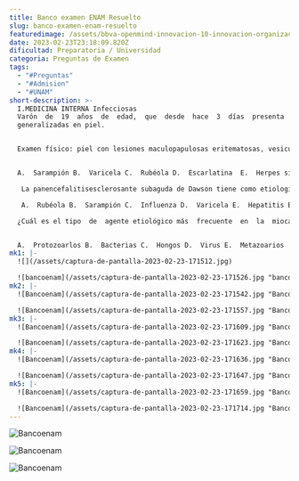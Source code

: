```yaml
---
title: Banco examen ENAM Resuelto
slug: banco-examen-enam-resuelto
featuredimage: /assets/bbva-openmind-innovacion-10-innovacion-organizaciones-innovadoras-estructura-aprendizaje-y-adaptacion-alice-la.jpg
date: 2023-02-23T23:18:09.820Z
dificultad: Preparatoria / Universidad
categoria: Preguntas de Examen
tags:
  - "#Preguntas"
  - "#Admision"
  - "#UNAM"
short-description: >-
  I.MEDICINA INTERNA Infecciosas
  Varón  de  19  años  de  edad,  que  desde  hace  3  días  presenta  malestar  general,  fiebre  y  lesiones
  generalizadas en piel. 


  Examen físico: piel con lesiones maculopapulosas eritematosas, vesiculares y costrosas. ¿Cuál es el diagnóstico más probable?: 


  A.  Sarampión B.  Varicela C.  Rubéola D.  Escarlatina  E.  Herpes simple 

   La panencefalitisesclerosante subaguda de Dawson tiene como etiología al virus de: (ENAM 2008B)

   A.  Rubéola B.  Sarampión C.  Influenza D.  Varicela E.  Hepatitis B 

  ¿Cuál es el tipo  de  agente etiológico más  frecuente  en  la  miocarditis infecciosa aguda  en  adultos? (ENAM 2008B): 


  A.  Protozoarlos B.  Bacterias C.  Hongos D.  Virus E.  Metazoarios
mk1: |-
  ![](/assets/captura-de-pantalla-2023-02-23-171512.jpg)

  ![bancoenam](/assets/captura-de-pantalla-2023-02-23-171526.jpg "bancoenam")
mk2: |-
  ![Bancoenam](/assets/captura-de-pantalla-2023-02-23-171542.jpg "Bancoenam")

  ![Bancoenam](/assets/captura-de-pantalla-2023-02-23-171557.jpg "Bancoenam")
mk3: |-
  ![Bancoenam](/assets/captura-de-pantalla-2023-02-23-171609.jpg "Bancoenam")

  ![Bancoenam](/assets/captura-de-pantalla-2023-02-23-171623.jpg "Bancoenam")
mk4: |-
  ![Bancoenam](/assets/captura-de-pantalla-2023-02-23-171636.jpg "Bancoenam")

  ![Bancoenam](/assets/captura-de-pantalla-2023-02-23-171647.jpg "Bancoenam")
mk5: |-
  ![Bancoenam](/assets/captura-de-pantalla-2023-02-23-171659.jpg "Bancoenam")

  ![Bancoenam](/assets/captura-de-pantalla-2023-02-23-171714.jpg "Bancoenam")
---
```

![Bancoenam](/assets/captura-de-pantalla-2023-02-23-171725.jpg "Bancoenam")

![Bancoenam](/assets/captura-de-pantalla-2023-02-23-171735.jpg "Bancoenam")

![Bancoenam](/assets/captura-de-pantalla-2023-02-23-171752.jpg "Bancoenam")